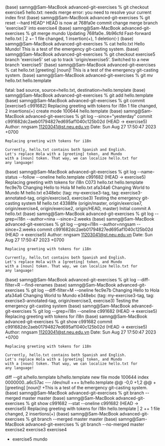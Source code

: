 (base) samng@Sam-MacBook advanced-git-exercises % git checkout exercise5
hello.txt: needs merge
error: you need to resolve your current index first
(base) samng@Sam-MacBook advanced-git-exercises % git reset --hard HEAD^
HEAD is now at 768fa0e commit change merge branch 'exercise3' into exercise4
(base) samng@Sam-MacBook advanced-git-exercises % git merge mundo
Updating 768fa0e..9b96cfd
Fast-forward
 hello.txt | 2 +-
 1 file changed, 1 insertion(+), 1 deletion(-)
(base) samng@Sam-MacBook advanced-git-exercises % cat hello.txt
Hello Mundo!
This is a test of the emergency git-casting system.
(base) samng@Sam-MacBook advanced-git-exercises %  git checkout exercise5
branch 'exercise5' set up to track 'origin/exercise5'.
Switched to a new branch 'exercise5'
(base) samng@Sam-MacBook advanced-git-exercises % cat hello.txt
[greeting] [noun]!
This is a test of the emergency git-casting system.
(base) samng@Sam-MacBook advanced-git-exercises % git mv hello.txt hello.template

fatal: bad source, source=hello.txt, destination=hello.template
(base) samng@Sam-MacBook advanced-git-exercises %  git add hello.template
(base) samng@Sam-MacBook advanced-git-exercises % git commit
[exercise5 c991682] Replacing greeting with tokens for i18n
 1 file changed, 2 insertions(+)
 create mode 100644 hello.template
(base) samng@Sam-MacBook advanced-git-exercises % git log --since="yesterday"
commit c991682dc2aeb01794827ed695af1040c125b02d (HEAD -> exercise5)
Author: nngsam <11203041@st.neu.edu.vn>
Date:   Sun Aug 27 17:50:47 2023 +0700

    Replacing greeting with tokens for i18n
    
    Currently, hello.txt contains both Spanish and English.
    Let's replace Hola with a [greeting] token, and Mundo
    with a [noun] token. That way, we can localize hello.txt for
    any language!
(base) samng@Sam-MacBook advanced-git-exercises % git log --name-status --follow --oneline hello.template
c991682 (HEAD -> exercise5) Replacing greeting with tokens for i18n
C073    hello.txt       hello.template
fec9e7b Changing Hello to Hola
M       hello.txt
afa34a6 Changing World to Mundo
M       hello.txt
e348ebc (tag: my-exercise3-tag, tag: exercise3-annotated-tag, origin/exercise3, exercise3) Testing the emergency git-casting system
M       hello.txt
43388fe (origin/master, origin/exercise7, origin/exercise4, origin/exercise2, origin/HEAD, master) Initial commit
A       hello.txt
(base) samng@Sam-MacBook advanced-git-exercises % git log --grep=i18n --author=nina --since=2.weeks
(base) samng@Sam-MacBook advanced-git-exercises % git log --grep=i18n --author=nngsam --since=2.weeks
commit c991682dc2aeb01794827ed695af1040c125b02d (HEAD -> exercise5)
Author: nngsam <11203041@st.neu.edu.vn>
Date:   Sun Aug 27 17:50:47 2023 +0700

    Replacing greeting with tokens for i18n
    
    Currently, hello.txt contains both Spanish and English.
    Let's replace Hola with a [greeting] token, and Mundo
    with a [noun] token. That way, we can localize hello.txt for
    any language!
(base) samng@Sam-MacBook advanced-git-exercises % git log --diff-filter=R --find-renames
(base) samng@Sam-MacBook advanced-git-exercises % git log --diff-filter=M --oneline
fec9e7b Changing Hello to Hola
afa34a6 Changing World to Mundo
e348ebc (tag: my-exercise3-tag, tag: exercise3-annotated-tag, origin/exercise3, exercise3) Testing the emergency git-casting system
(base) samng@Sam-MacBook advanced-git-exercises % git log --grep=i18n --oneline
c991682 (HEAD -> exercise5) Replacing greeting with tokens for i18n
(base) samng@Sam-MacBook advanced-git-exercises % git show c991682
commit c991682dc2aeb01794827ed695af1040c125b02d (HEAD -> exercise5)
Author: nngsam <11203041@st.neu.edu.vn>
Date:   Sun Aug 27 17:50:47 2023 +0700

    Replacing greeting with tokens for i18n
    
    Currently, hello.txt contains both Spanish and English.
    Let's replace Hola with a [greeting] token, and Mundo
    with a [noun] token. That way, we can localize hello.txt for
    any language!

diff --git a/hello.template b/hello.template
new file mode 100644
index 0000000..a6c57ac
--- /dev/null
+++ b/hello.template
@@ -0,0 +1,2 @@
+[greeting] [noun]!
+This is a test of the emergency git-casting system.
(base) samng@Sam-MacBook advanced-git-exercises % git branch --merged master
  master
(base) samng@Sam-MacBook advanced-git-exercises % git show c991682 --stat --oneline
c991682 (HEAD -> exercise5) Replacing greeting with tokens for i18n
 hello.template | 2 ++
 1 file changed, 2 insertions(+)
(base) samng@Sam-MacBook advanced-git-exercises % git branch --merged master
  master
(base) samng@Sam-MacBook advanced-git-exercises % git branch --no-merged master
  exercise2
  exercise3
  exercise4
* exercise5
  mundo